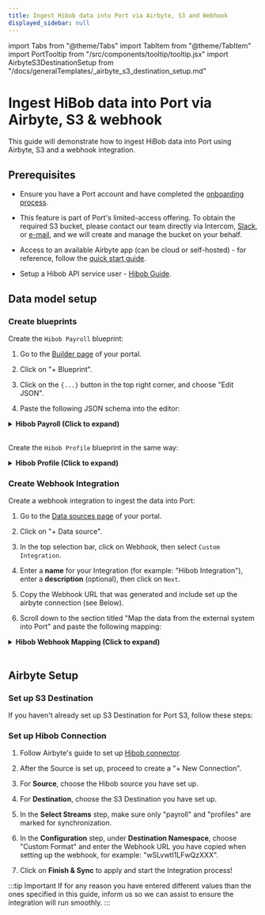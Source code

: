 ```yaml
---
title: Ingest Hibob data into Port via Airbyte, S3 and Webhook
displayed_sidebar: null
---
```


import Tabs from "@theme/Tabs"
import TabItem from "@theme/TabItem"
import PortTooltip from "/src/components/tooltip/tooltip.jsx"
import AirbyteS3DestinationSetup from "/docs/generalTemplates/_airbyte_s3_destination_setup.md"

# Ingest HiBob data into Port via Airbyte, S3 & webhook

This guide will demonstrate how to ingest HiBob data into Port using Airbyte, S3 and a webhook integration.

## Prerequisites

- Ensure you have a Port account and have completed the [onboarding process](https://docs.port.io/quickstart).

- This feature is part of Port's limited-access offering. To obtain the required S3 bucket, please contact our team directly via Intercom, [Slack](https://www.getport.io/community), or [e-mail](mailto:support@getport.io), and we will create and manage the bucket on your behalf.

- Access to an available Airbyte app (can be cloud or self-hosted) - for reference, follow the [quick start guide](https://docs.airbyte.com/using-airbyte/getting-started/oss-quickstart).

- Setup a Hibob API service user - [Hibob Guide](https://apidocs.hibob.com/docs/api-service-users#step-1-create-a-new-api-service-user).


## Data model setup

### Create blueprints 

Create the `Hibob Payroll` blueprint:

1. Go to the [Builder page](https://app.getport.io/settings/data-model) of your portal.

2. Click on "+ Blueprint".

3. Click on the `{...}` button in the top right corner, and choose "Edit JSON".

4. Paste the following JSON schema into the editor:

<details>
<summary><b>Hibob Payroll (Click to expand)</b></summary>

```json showLineNumbers
{
  "identifier": "hibob_payroll",
  "description": "Represents an employee record.",
  "title": "Hibob Payroll",
  "icon": "Service",
  "schema": {
    "properties": {
      "creationdate": {
        "type": "string",
        "format": "date-time"
      },
      "firstname": {
        "type": "string"
      },
      "avatarurl": {
        "type": "string",
        "format": "url"
      },
      "companyid": {
        "type": "string"
      },
      "surname": {
        "type": "string"
      },
      "state": {
        "type": "string"
      },
      "email": {
        "type": "string",
        "format": "email"
      },
      "creationdatetime": {
        "type": "string",
        "format": "date-time"
      },
      "coverimageurl": {
        "type": "string",
        "format": "url"
      },
      "fullname": {
        "type": "string"
      }
    },
    "required": []
  },
  "mirrorProperties": {},
  "calculationProperties": {},
  "aggregationProperties": {},
  "relations": {}
}
```

</details>
<br/>

Create the `Hibob Profile` blueprint in the same way:

<details>
<summary><b>Hibob Profile (Click to expand)</b></summary>

```json showLineNumbers
{
  "identifier": "hibob_profile",
  "description": "Represents an employee record.",
  "title": "Hibob Profile",
  "icon": "User",
  "schema": {
    "properties": {
      "companyid": {
        "type": "string"
      },
      "firstname": {
        "type": "string"
      },
      "surname": {
        "type": "string"
      },
      "email": {
        "type": "string",
        "format": "email"
      },
      "is_manager": {
        "type": "boolean",
        "title": "is_manager"
      },
      "duration_of_employment": {
        "type": "string",
        "title": "duration_of_employment"
      }
    },
    "required": []
  },
  "mirrorProperties": {},
  "calculationProperties": {},
  "aggregationProperties": {},
  "relations": {
    "payroll": {
      "title": "Payroll",
      "target": "hibob_payroll",
      "required": false,
      "many": false
    }
  }
}
```

</details>


### Create Webhook Integration

Create a webhook integration to ingest the data into Port:

1. Go to the [Data sources page](https://app.getport.io/settings/data-sources) of your portal.

2. Click on "+ Data source".

3. In the top selection bar, click on Webhook, then select `Custom Integration`.

4. Enter a **name** for your Integration (for example: "Hibob Integration"), enter a **description** (optional), then click on `Next`.

5. Copy the Webhook URL that was generated and include set up the airbyte connection (see Below).

6. Scroll down to the section titled "Map the data from the external system into Port" and paste the following mapping:


<details>
<summary><b>Hibob Webhook Mapping (Click to expand)</b></summary>

```json showLineNumbers
[
  {
    "blueprint": "hibob_payroll",
    "operation": "create",
    "filter": "(.body | has(\"_PORT_SOURCE_OBJECT_KEY\")) and (.body._PORT_SOURCE_OBJECT_KEY | split(\"/\") | .[2] | IN(\"payroll\"))",
    "entity": {
      "identifier": ".body.id",
      "title": ".body.displayName",
      "properties": {
        "creationdate": "(.body.creationDate? // null) | if type == \"string\" then strptime(\"%Y-%m-%d\") | strftime(\"%Y-%m-%dT%H:%M:%SZ\") else null end",
        "firstname": ".body.firstName",
        "avatarurl": ".body.avatarUrl",
        "companyid": ".body.companyId",
        "surname": ".body.surname",
        "state": ".body.state",
        "email": ".body.email",
        "creationdatetime": ".body.creationDatetime",
        "coverimageurl": ".body.coverImageUrl",
        "fullname": ".body.fullName"
      }
    }
  },
  {
    "blueprint": "hibob_profile",
    "operation": "create",
    "filter": "(.body | has(\"_PORT_SOURCE_OBJECT_KEY\")) and (.body._PORT_SOURCE_OBJECT_KEY | split(\"/\") | .[2] | IN(\"profiles\"))",
    "entity": {
      "identifier": ".body.id",
      "title": ".body.displayName",
      "properties": {
        "companyid": ".body.companyId",
        "firstname": ".body.firstName",
        "is_manager": ".body.work.isManager",
        "duration_of_employment": ".body.work.durationOfEmployment.humanize",
        "surname": ".body.surname",
        "email": ".body.email"
      },
      "relations": {
        "payroll": ".body.id"
      }
    }
  }
]
```

</details>

<br/>

## Airbyte Setup

### Set up S3 Destination

If you haven't already set up S3 Destination for Port S3, follow these steps:

<AirbyteS3DestinationSetup/>


### Set up Hibob Connection

1. Follow Airbyte's guide to set up [Hibob connector](https://docs.airbyte.com/integrations/sources/hibob).

2. After the Source is set up, proceed to create a "+ New Connection".

3. For **Source**, choose the Hibob source you have set up.

4. For **Destination**, choose the S3 Destination you have set up.

5. In the **Select Streams** step, make sure only "payroll" and "profiles" are marked for synchronization.

6. In the **Configuration** step, under **Destination Namespace**, choose "Custom Format" and enter the Webhook URL you have copied when setting up the webhook, for example: "wSLvwtI1LFwQzXXX".

7. Click on **Finish & Sync** to apply and start the Integration process!

:::tip Important
  If for any reason you have entered different values than the ones specified in this guide,
  inform us so we can assist to ensure the integration will run smoothly.
::: 


